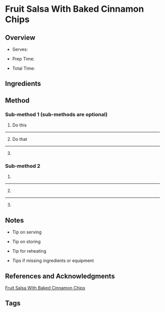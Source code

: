 # Fruit Salsa With Baked Cinnamon Chips

## Overview

- Serves:

- Prep Time:

- Total Time:

## Ingredients



## Method

### Sub-method 1 (sub-methods are optional)

1. Do this
---
2. Do that
---
3.

### Sub-method 2

1.
---
2.
---
3.

## Notes

- Tip on serving

- Tip on storing

- Tip for reheating

- Tips if missing ingredients or equipment

## References and Acknowledgments

[Fruit Salsa With Baked Cinnamon Chips](http://www.the-girl-who-ate-everything.com/2010/05/fruit-salsa-with-baked-cinnamon-chips.html)

## Tags


